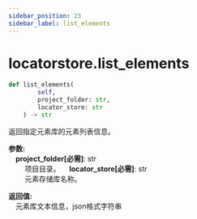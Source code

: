 ```yaml
---
sidebar_position: 23
sidebar_label: list_elements
---
```

# locatorstore.list_elements

```python
def list_elements(
        self,
        project_folder: str,
        locator_store: str
    ) -> str
```  
返回指定元素库的元素列表信息。

**参数:**  
    &emsp;**project_folder[必需]**: str     
        &emsp;&emsp; 项目目录。
    &emsp;**locator_store[必需]**: str     
        &emsp;&emsp; 元素存储库名称。

**返回值:**  
    &emsp;元素库文本信息，json格式字符串
